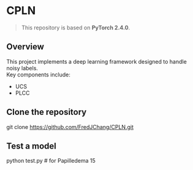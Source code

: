 # CPLN

> This repository is based on **PyTorch 2.4.0**.

## Overview

This project implements a deep learning framework designed to handle noisy labels.  
Key components include:
- UCS
- PLCC
  
## Clone the repository
git clone https://github.com/FredJChang/CPLN.git

## Test a model 
python test.py # for Papilledema 15

